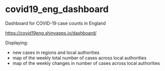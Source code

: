 # covid19_eng_dashboard
Dashboard for COVID-19 case counts in England

https://covid19eng.shinyapps.io/dashboard/

Displaying:
- new cases in regions and local authorities
- map of the weekly total number of cases across local authorities
- map of the weekly changes in number of cases across local authorities
